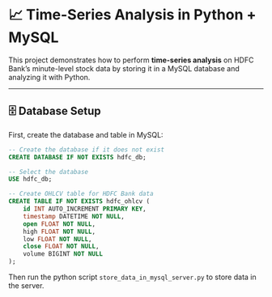 # 📈 Time-Series Analysis in Python + MySQL

This project demonstrates how to perform **time-series analysis** on HDFC Bank’s minute-level stock data by storing it in a MySQL database and analyzing it with Python.

---

## 🗄️ Database Setup

First, create the database and table in MySQL:

```sql
-- Create the database if it does not exist
CREATE DATABASE IF NOT EXISTS hdfc_db;

-- Select the database
USE hdfc_db;

-- Create OHLCV table for HDFC Bank data
CREATE TABLE IF NOT EXISTS hdfc_ohlcv (
    id INT AUTO_INCREMENT PRIMARY KEY,
    timestamp DATETIME NOT NULL,
    open FLOAT NOT NULL,
    high FLOAT NOT NULL,
    low FLOAT NOT NULL,
    close FLOAT NOT NULL,
    volume BIGINT NOT NULL
);
```

Then run the python script `store_data_in_mysql_server.py` to store data in the server. 
